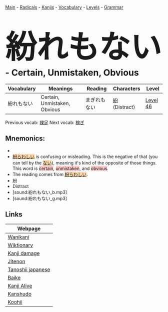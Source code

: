 <style> bigfont {font-size: 100px}</style>
[Main](../README.md) -
[Radicals](../radicals.md) -
[Kanjis](../kanjis.md) -
[Vocabulary](../vocabulary.md) -
[Levels](../levels.md) -
[Grammar](../grammar.md)
# <bigfont> 紛れもない</bigfont> - Certain, Unmistaken, Obvious 

| Vocabulary | Meanings | Reading | Characters | Level |
| --- | --- | --- | --- | --- |
| 紛れもない | Certain, Unmistaken, Obvious | まぎれもない |  [紛](../kanjis/紛.md) (Distract) | [Level 46](../levels/wk_level46.md) |

Previous vocab: [裸足](裸足.md) Next vocab: [稼ぎ](稼ぎ.md) 

## Mnemonics:

* 
* <span style="background-color:#fed8b1"> [紛らわしい](https://jisho.org/search/紛らわしい)</span> is confusing or misleading. This is the negative of that (you can tell by the <span style="background-color:#fed8b1"> [ない](https://jisho.org/search/ない)</span>), meaning it's kind of the opposite of those things. This word is <span style="background-color:#ffcccb"> certain</span>, <span style="background-color:#ffcccb"> unmistaken</span>, and <span style="background-color:#ffcccb"> obvious</span>.
* The reading comes from <span style="background-color:#fed8b1"> [紛らわしい](https://jisho.org/search/紛らわしい)</span>.
* 紛
* Distract
* [sound:紛れもない_b.mp3]
* [sound:紛れもない_g.mp3]


## Links 

| Webpage |
| --- |
| [Wanikani          ](https://www.wanikani.com/kanji/紛れもない) |
| [Wiktionary        ](https://en.wiktionary.org/wiki/紛れもない) |
| [Kanji damage      ](http://www.kanjidamage.com/kanji/search?utf8=✓&q=紛れもない) |
| [Jitenon           ](https://jitenon.com/kanji/紛れもない) |
| [Tanoshii japanese ](https://www.tanoshiijapanese.com/dictionary/kanji.cfm?k=紛れもない) |
| [Baike             ](https://baike.baidu.com/item/紛れもない) |
| [Kanji Alive       ](https://app.kanjialive.com/紛れもない) |
| [Kanshudo          ](https://www.kanshudo.com/searchmn?q=紛れもない) |
| [Koohii            ](https://kanji.koohii.com/study/kanji/紛れもない) |
